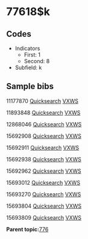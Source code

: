 # 77618$k

## Codes

-   Indicators
    -   First: 1
    -   Second: 8
-   Subfield: k

## Sample bibs

11177870 [Quicksearch](https://search.library.yale.edu/catalog/11177870) [VXWS](http://prodorbis.library.yale.edu:7014/vxws/GetHoldingsService?bibId=11177870)

11893848 [Quicksearch](https://search.library.yale.edu/catalog/11893848) [VXWS](http://prodorbis.library.yale.edu:7014/vxws/GetHoldingsService?bibId=11893848)

12868046 [Quicksearch](https://search.library.yale.edu/catalog/12868046) [VXWS](http://prodorbis.library.yale.edu:7014/vxws/GetHoldingsService?bibId=12868046)

15692908 [Quicksearch](https://search.library.yale.edu/catalog/15692908) [VXWS](http://prodorbis.library.yale.edu:7014/vxws/GetHoldingsService?bibId=15692908)

15692911 [Quicksearch](https://search.library.yale.edu/catalog/15692911) [VXWS](http://prodorbis.library.yale.edu:7014/vxws/GetHoldingsService?bibId=15692911)

15692938 [Quicksearch](https://search.library.yale.edu/catalog/15692938) [VXWS](http://prodorbis.library.yale.edu:7014/vxws/GetHoldingsService?bibId=15692938)

15692962 [Quicksearch](https://search.library.yale.edu/catalog/15692962) [VXWS](http://prodorbis.library.yale.edu:7014/vxws/GetHoldingsService?bibId=15692962)

15693012 [Quicksearch](https://search.library.yale.edu/catalog/15693012) [VXWS](http://prodorbis.library.yale.edu:7014/vxws/GetHoldingsService?bibId=15693012)

15693270 [Quicksearch](https://search.library.yale.edu/catalog/15693270) [VXWS](http://prodorbis.library.yale.edu:7014/vxws/GetHoldingsService?bibId=15693270)

15693804 [Quicksearch](https://search.library.yale.edu/catalog/15693804) [VXWS](http://prodorbis.library.yale.edu:7014/vxws/GetHoldingsService?bibId=15693804)

15693809 [Quicksearch](https://search.library.yale.edu/catalog/15693809) [VXWS](http://prodorbis.library.yale.edu:7014/vxws/GetHoldingsService?bibId=15693809)

**Parent topic:**[776](../../tags/776/776.md)

